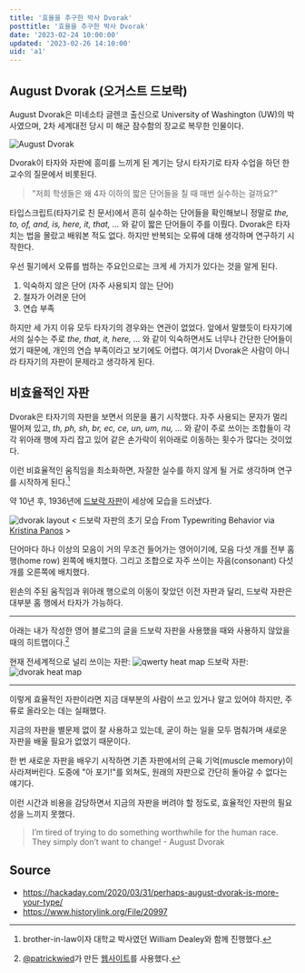 ```yaml
---
title: '효율을 추구한 박사 Dvorak'
posttitle: '효율을 추구한 박사 Dvorak'
date: '2023-02-24 10:00:00'
updated: '2023-02-26 14:10:00'
uid: 'a1'
---
```


## August Dvorak (오거스트 드보락)

August Dvorak은 미네소타 글렌코 출신으로 University of Washington (UW)의 박사였으며, 2차 세계대전 당시 미 해군 잠수함의 장교로 복무한 인물이다.

![August Dvorak](/images/a1/august-dvorak.webp)

Dvorak이 타자와 자판에 흥미를 느끼게 된 계기는 당시 타자기로 타자 수업을 하던 한 교수의 질문에서 비롯된다.

> "저희 학생들은 왜 4자 이하의 짧은 단어들을 칠 때 매번 실수하는 걸까요?"

타입스크립트(타자기로 친 문서)에서 흔히 실수하는 단어들을 확인해보니 정말로 _the, to, of, and, is, here, it, that, ..._ 와 같이 짧은 단어들이 주를 이뤘다. Dvorak은 타자 치는 법을 몰랐고 배워본 적도 없다. 하지만 반복되는 오류에 대해 생각하며 연구하기 시작한다.

우선 필기에서 오류를 범하는 주요인으로는 크게 세 가지가 있다는 것을 알게 된다.

1. 익숙하지 않은 단어 (자주 사용되지 않는 단어)
2. 철자가 어려운 단어
3. 연습 부족

하지만 세 가지 이유 모두 타자기의 경우와는 연관이 없었다. 앞에서 말했듯이 타자기에서의 실수는 주로 _the, that, it, here, ..._ 와 같이 익숙하면서도 너무나 간단한 단어들이었기 때문에, 개인의 연습 부족이라고 보기에도 어렵다. 여기서 Dvorak은 사람이 아니라 타자기의 자판이 문제라고 생각하게 된다.

## 비효율적인 자판

Dvorak은 타자기의 자판을 보면서 의문을 품기 시작했다. 자주 사용되는 문자가 멀리 떨어져 있고, _th, ph, sh, br, ec, ce, un, um, nu, ..._ 와 같이 주로 쓰이는 조합들이 각각 위아래 행에 자리 잡고 있어 같은 손가락이 위아래로 이동하는 횟수가 많다는 것이었다.

이런 비효율적인 움직임을 최소화하면, 자잘한 실수를 하지 않게 될 거로 생각하며 연구를 시작하게 된다.[^a]

약 10년 후, 1936년에 [드보락 자판](https://image-ppubs.uspto.gov/dirsearch-public/print/downloadPdf/2040248)이 세상에 모습을 드러냈다.

![dvorak layout](/images/a1/dvorak-layout.webp)
< 드보락 자판의 초기 모습 From Typewriting Behavior via [Kristina Panos](https://hackaday.com/author/cornbreadninja/) >

단어마다 하나 이상의 모음이 거의 무조건 들어가는 영어이기에, 모음 다섯 개를 전부 홈 행(home row) 왼쪽에 배치했다. 그리고 조합으로 자주 쓰이는 자음(consonant) 다섯 개를 오른쪽에 배치했다.

왼손의 주된 움직임과 위아래 행으로의 이동이 잦았던 이전 자판과 달리, 드보락 자판은 대부분 홈 행에서 타자가 가능하다.

---

아래는 내가 작성한 영어 블로그의 글을 드보락 자판을 사용했을 때와 사용하지 않았을때의 히트맵이다.[^b]

현재 전세계적으로 널리 쓰이는 자판:
![qwerty heat map](/images/a1/qwerty-heatmap.webp)
드보락 자판:
![dvorak heat map](/images/a1/dvorak-heatmap.webp)

---

이렇게 효율적인 자판이라면 지금 대부분의 사람이 쓰고 있거나 알고 있어야 하지만, 주류로 올라오는 데는 실패했다.

지금의 자판을 별문제 없이 잘 사용하고 있는데, 굳이 하는 일을 모두 멈춰가며 새로운 자판을 배울 필요가 없었기 때문이다.

한 번 새로운 자판을 배우기 시작하면 기존 자판에서의 근육 기억(muscle memory)이 사라져버린다. 도중에 "아 포기!"를 외쳐도, 원래의 자판으로 간단히 돌아갈 수 없다는 얘기다.

이런 시간과 비용을 감당하면서 지금의 자판을 버려야 할 정도로, 효율적인 자판의 필요성을 느끼지 못했다.

> I’m tired of trying to do something worthwhile for the human race. They simply don’t want to change! - August Dvorak

## Source

- <https://hackaday.com/2020/03/31/perhaps-august-dvorak-is-more-your-type/>
- <https://www.historylink.org/File/20997>

[^a]: brother-in-law이자 대학교 박사였던 William Dealey와 함께 진행했다.
[^b]: [@patrickwied](https://twitter.com/patrickwied)가 만든 [웹사이트](https://www.patrick-wied.at/projects/heatmap-keyboard/)를 사용했다.
